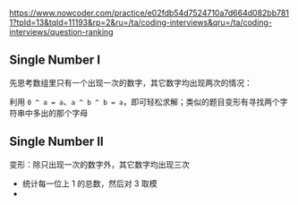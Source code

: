 https://www.nowcoder.com/practice/e02fdb54d7524710a7d664d082bb7811?tpId=13&tqId=11193&rp=2&ru=/ta/coding-interviews&qru=/ta/coding-interviews/question-ranking

## Single Number I

先思考数组里只有一个出现一次的数字，其它数字均出现两次的情况：

利用 `0 ^ a = a`、`a ^ b ^ b = a`，即可轻松求解；类似的题目变形有寻找两个字符串中多出的那个字母

## Single Number II

变形：除只出现一次的数字外，其它数字均出现三次

- 统计每一位上 1 的总数，然后对 3 取模
- 

```cpp

```

